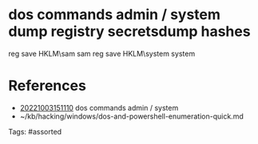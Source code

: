 # dos commands admin / system dump registry secretsdump hashes
reg save HKLM\sam sam
reg save HKLM\system system

# References
- [20221003151110](/zet/20221003151110/) dos commands admin / system
- ~/kb/hacking/windows/dos-and-powershell-enumeration-quick.md

Tags:
    #assorted

